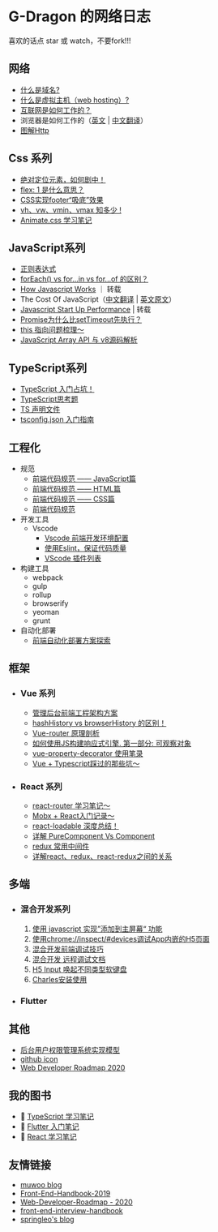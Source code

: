 # G-Dragon 的网络日志

喜欢的话点 star 或 watch，不要fork!!!
 
## 网络
 - [什么是域名?](https://github.com/PandoraG/Articles/issues/63)
 - [什么是虚拟主机（web hosting）?](https://github.com/PandoraG/Articles/issues/64)
 - [互联网是如何工作的？](https://github.com/PandoraG/Articles/issues/66)
 - 浏览器是如何工作的（[英文](https://www.html5rocks.com/en/tutorials/internals/howbrowserswork/#Introduction) | [中文翻译](https://blog.csdn.net/zzzaquarius/article/details/6532299)）
 - [图解Http](https://masterzht.gitbooks.io/-http/content/)
 
## Css 系列
 
 - [绝对定位元素，如何剧中！](https://github.com/PandoraG/Articles/issues/13)
 - [flex: 1 是什么意思？](https://github.com/PandoraG/Articles/issues/41)
 - [CSS实现footer“吸底”效果](https://github.com/PandoraG/Articles/issues/42)
 - [vh、vw、vmin、vmax 知多少 !](https://github.com/PandoraG/Articles/issues/47)
 - [Animate.css 学习笔记](https://github.com/PandoraG/Articles/issues/60)
 
## JavaScript系列
 - [正则表达式](./list/正则表达式.md)
 - [forEach() vs for...in vs for...of 的区别？](https://github.com/PandoraG/Articles/issues/65)
 - [How Javascript Works](https://github.com/Troland/how-javascript-works) ｜ 转载
 - The Cost Of JavaScript（[中文翻译](https://v8.js.cn/blog/cost-of-javascript-2019/) | [英文原文](https://v8.dev/blog/cost-of-javascript-2019)）
 - [Javascript Start Up Performance](https://github.com/xitu/gold-miner/blob/master/TODO/javascript-start-up-performance.md) | 转载
 - [Promise为什么比setTimeout先执行？](https://github.com/PandoraG/Articles/issues/71)
 - [this 指向问题梳理～](https://github.com/PandoraG/Articles/issues/70)
 - [JavaScript Array API 与 v8源码解析](https://github.com/PandoraG/Articles/issues/84)
 
 
## TypeScript系列
 - [TypeScript 入门占坑！](https://github.com/PandoraG/Articles/issues/39)
 - [TypeScript思考题](https://github.com/PandoraG/Articles/issues/79)
 - [TS 声明文件](https://github.com/PandoraG/Articles/issues/80)
 - [tsconfig.json 入门指南](https://github.com/PandoraG/Articles/issues/81)
 
 
## 工程化
 - 规范
   - [前端代码规范 —— JavaScript篇](https://github.com/PandoraG/Articles/issues/21)
   - [前端代码规范 —— HTML篇](https://github.com/PandoraG/Articles/issues/20)
   - [前端代码规范 —— CSS篇](https://github.com/PandoraG/Articles/issues/19)
   - [前端代码规范](https://github.com/PandoraG/Articles/issues/15)
 - 开发工具
   - Vscode
     - [Vscode 前端开发环境配置](https://github.com/PandoraG/Articles/issues/7)
     - [使用Eslint，保证代码质量](https://github.com/PandoraG/Articles/issues/9)
     - [VScode 插件列表](https://github.com/PandoraG/Articles/issues/8)
 - 构建工具
   -  webpack
   -  gulp
   -  rollup
   -  browserify
   -  yeoman
   -  grunt
 - 自动化部署
   - [前端自动化部署方案探索](https://github.com/PandoraG/Articles/issues/83)



## 框架

 - ### Vue 系列
   - [管理后台前端工程架构方案](https://github.com/PandoraG/Articles/issues/36)
   - [hashHistory vs browserHistory 的区别！](https://github.com/PandoraG/Articles/issues/38)
   - [Vue-router 原理剖析](https://github.com/PandoraG/Articles/issues/40)
   - [如何使用JS构建响应式引擎. 第一部分: 可观察对象](https://github.com/PandoraG/Articles/issues/59)
   - [vue-property-decorator 使用笔录](https://github.com/PandoraG/Articles/issues/68)
   - [Vue + Typescript踩过的那些坑～](https://github.com/PandoraG/Articles/issues/69)

 - ### React 系列
   - [react-router 学习笔记～](https://github.com/PandoraG/Articles/issues/50)
   - [Mobx + React入门记录～](https://github.com/PandoraG/Articles/issues/48)
   - [react-loadable 深度总结！](https://github.com/PandoraG/Articles/issues/49)
   - [详解 PureComponent Vs Component](https://github.com/PandoraG/Articles/issues/51)
   - [redux 常用中间件](https://github.com/PandoraG/Articles/issues/53)
   - [详解react、redux、react-redux之间的关系](https://github.com/PandoraG/Articles/issues/54)



## 多端

 - ### 混合开发系列
   1. [使用 javascript 实现”添加到主屏幕“ 功能](https://github.com/PandoraG/Articles/issues/34)
   2. [使用chrome://inspect/#devices调试App内嵌的H5页面](https://github.com/PandoraG/Articles/issues/6)
   3. [混合开发前端调试技巧](https://github.com/PandoraG/Articles/issues/18)
   4. [混合开发 远程调试文档](https://github.com/PandoraG/Articles/issues/22)
   5. [H5 Input 唤起不同类型软键盘](https://github.com/PandoraG/Articles/issues/16)
   6. [Charles安装使用](./list/Charles安装使用.md)

 - ### Flutter
 
 
## 其他
 - [后台用户权限管理系统实现模型](https://github.com/PandoraG/Articles/issues/82)
 - [github icon](https://github.com/junhaideng/github-icons)
 - [Web Developer Roadmap 2020](https://github.com/kamranahmedse/developer-roadmap)
 

## 我的图书
 - :green_book: [TypeScript 学习笔记](https://pandorag.github.io/typescript-study-notes/)
 - :blue_book: [Flutter 入门笔记](https://pandorag.github.io/flutter-notebook/)
 - :orange_book: [React 学习笔记](https://pandorag.github.io/react-study-notes/)
 
 
## 友情链接
 - [muwoo blog](https://github.com/muwoo/blogs)
 - [Front-End-Handbook-2019](https://github.com/FrontendMasters/front-end-handbook-2019)
 - [Web-Developer-Roadmap - 2020](https://github.com/kamranahmedse/developer-roadmap)
 - [front-end-interview-handbook](https://github.com/yangshun/front-end-interview-handbook/blob/master/contents/zh/javascript-questions.md)
 - [springleo's blog](https://lq782655835.github.io/blogs/js/v8-array-method.html)
